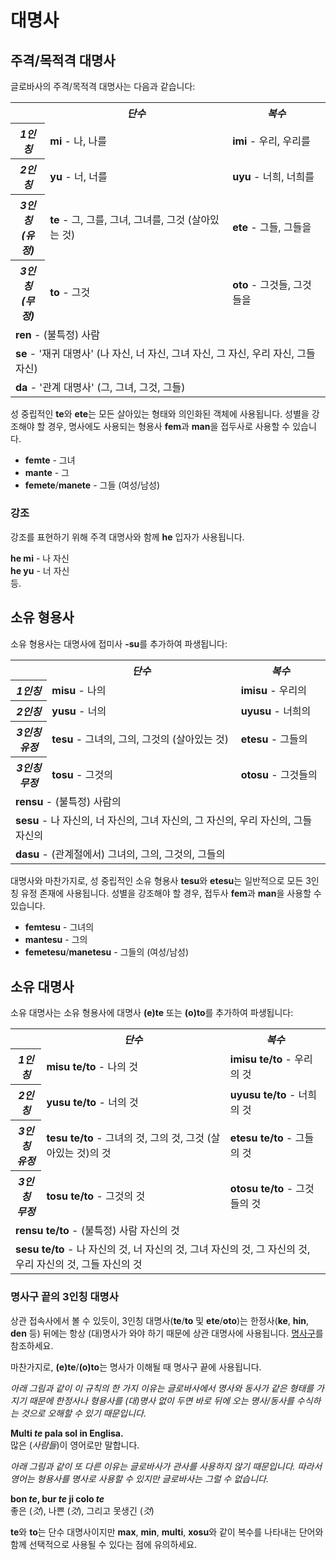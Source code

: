 <h1>대명사</h1>
<p>
</p>
<h2>주격/목적격 대명사</h2>
<p>글로바사의 주격/목적격 대명사는 다음과 같습니다:</p>
<table style="width:100%">
	<tbody>
		<tr>
			<td></td>
			<th><b><i>단수</i></b></th>
			<th><b><i>복수</i></b></th>
		</tr>
		<tr>
			<th><b><i>1인칭</i></b></th>
			<td><b>mi</b> - 나, 나를</td>
			<td><b>imi</b> - 우리, 우리를</td>
		</tr>
		<tr>
			<th><b><i>2인칭</i></b></th>
			<td><b>yu</b> - 너, 너를</td>
			<td><b>uyu</b> - 너희, 너희를</td>
		</tr>
		<tr>
			<th><b><i>3인칭<br />(유정)</i></b></th>
			<td><b>te</b> - 그, 그를, 그녀, 그녀를, 그것 (살아있는 것)</td>
			<td><b>ete</b> - 그들, 그들을</td>
		</tr>
		<tr>
			<th><b><i>3인칭<br />(무정)</i></b></th>
			<td><b>to</b> - 그것</td>
			<td><b>oto</b> - 그것들, 그것들을</td>
		</tr>
		<tr>
		</tr>
		<tr>
			<td colspan="3"><b>ren</b> - (불특정) 사람</td>
		</tr>
		<tr>
			<td colspan="3"><b>se</b> - '재귀 대명사' (나 자신, 너 자신, 그녀 자신, 그 자신, 우리 자신, 그들 자신) </td>
		</tr>
		<tr>
			<td colspan="3"><b>da</b> - '관계 대명사' (그, 그녀, 그것, 그들)</td>
		</tr>
	</tbody>
</table>
<p>성 중립적인 <strong>te</strong>와 <strong>ete</strong>는 모든 살아있는 형태와 의인화된 객체에 사용됩니다. 성별을 강조해야 할 경우, 명사에도 사용되는 형용사
	<strong>fem</strong>과 <strong>man</strong>을 접두사로 사용할 수 있습니다.</p>
<ul>
	<li><strong>femte</strong> - 그녀</li>
	<li><strong>mante</strong> - 그</li>
	<li><strong>femete</strong>/<strong>manete</strong> - 그들 (여성/남성)</li>
</ul>
<h3>강조</h3>
<p>강조를 표현하기 위해 주격 대명사와 함께 <strong>he</strong> 입자가 사용됩니다.</p>
<p><strong>he mi</strong> - 나 자신<br />
	<strong>he yu</strong> - 너 자신<br /> 등.
</p>
<h2>소유 형용사 <span id="suyali_sifalexi"></span></h2>
<p>소유 형용사는 대명사에 접미사 <strong>-su</strong>를 추가하여 파생됩니다:</p>
<table style="width:100%">
	<tbody>
		<tr>
			<td></td>
			<th><b><i>단수</i></b></th>
			<th><b><i>복수</i></b></th>
		</tr>
		<tr>
			<th><b><i>1인칭</i></b></th>
			<td><b>misu</b> - 나의</td>
			<td><b>imisu</b> - 우리의</td>
		</tr>
		<tr>
			<th><b><i>2인칭</i></b></th>
			<td><b>yusu</b> - 너의</td>
			<td><b>uyusu</b> - 너희의</td>
		</tr>
		<tr>
			<th><b><i>3인칭<br />유정</i></b></th>
			<td><b>tesu</b> - 그녀의, 그의, 그것의 (살아있는 것)</td>
			<td><b>etesu</b> - 그들의</td>
		</tr>
		<tr>
			<th><b><i>3인칭<br />무정</i></b></th>
			<td><b>tosu</b> - 그것의</td>
			<td><b>otosu</b> - 그것들의</td>
		</tr>
		<tr>
		</tr>
		<tr>
			<td colspan="3"><b>rensu</b> - (불특정) 사람의</td>
		</tr>
		<tr>
			<td colspan="3"><b>sesu</b> - 나 자신의, 너 자신의, 그녀 자신의, 그 자신의, 우리 자신의, 그들 자신의 </td>
		</tr>
		<tr>
			<td colspan="3"><b>dasu</b> - (관계절에서) 그녀의, 그의, 그것의, 그들의 </td>
		</tr>
	</tbody>
</table>
<p>대명사와 마찬가지로, 성 중립적인 소유 형용사 <strong>tesu</strong>와 <strong>etesu</strong>는 일반적으로 모든 3인칭 유정 존재에 사용됩니다. 성별을 강조해야 할 경우,
	접두사 <strong>fem</strong>과 <strong>man</strong>을 사용할 수 있습니다.</p>
<ul>
	<li><strong>femtesu</strong> - 그녀의</li>
	<li><strong>mantesu</strong> - 그의</li>
	<li><strong>femetesu</strong>/<strong>manetesu</strong> - 그들의 (여성/남성)</li>
</ul>
<h2>소유 대명사</h2>
<p>소유 대명사는 소유 형용사에 대명사 <strong>(e)te</strong> 또는 <strong>(o)to</strong>를 추가하여 파생됩니다:</p>
<table style="width:100%">
	<tbody>
		<tr>
			<td></td>
			<th><b><i>단수</i></b></th>
			<th><b><i>복수</i></b></th>
		</tr>
		<tr>
			<th><b><i>1인칭</i></b></th>
			<td><b>misu te/to</b> - 나의 것</td>
			<td><b>imisu te/to</b> - 우리의 것</td>
		</tr>
		<tr>
			<th><b><i>2인칭</i></b></th>
			<td><b>yusu te/to</b> - 너의 것</td>
			<td><b>uyusu te/to</b> - 너희의 것</td>
		</tr>
		<tr>
			<th><b><i>3인칭<br />유정</i></b></th>
			<td><b>tesu te/to</b> - 그녀의 것, 그의 것, 그것 (살아있는 것)의 것</td>
			<td><b>etesu te/to</b> - 그들의 것</td>
		</tr>
		<tr>
			<th><b><i>3인칭<br />무정</i></b></th>
			<td><b>tosu te/to</b> - 그것의 것</td>
			<td><b>otosu te/to</b> - 그것들의 것</td>
		</tr>
		<tr>
		</tr>
		<tr>
			<td colspan="3"><b>rensu te/to</b> - (불특정) 사람 자신의 것</td>
		</tr>
		<tr>
			<td colspan="3"><b>sesu te/to</b> - 나 자신의 것, 너 자신의 것, 그녀 자신의 것, 그 자신의 것, 우리 자신의 것, 그들 자신의 것 </td>
		</tr>
	</tbody>
</table>
<h3>명사구 끝의 3인칭 대명사</h3>
<p>상관 접속사에서 볼 수 있듯이, 3인칭 대명사(<strong>te</strong>/<strong>to</strong> 및 <strong>ete</strong>/<strong>oto</strong>)는
	한정사(<strong>ke</strong>, <strong>hin</strong>, <strong>den</strong> 등) 뒤에는 항상 (대)명사가 와야 하기 때문에 상관 대명사에 사용됩니다. <a
		href="./jumlemonli-estrutur.html#pornamelexi_in_namelexili_jumlemon">명사구</a>를 참조하세요.</p>
<p>마찬가지로, <strong>(e)te</strong>/<strong>(o)to</strong>는 명사가 이해될 때 명사구 끝에 사용됩니다. </p>
<p><em>아래 그림과 같이 이 규칙의 한 가지 이유는 글로바사에서 명사와 동사가 같은 형태를 가지기 때문에 한정사나 형용사를 (대)명사 없이 두면 바로 뒤에 오는 명사/동사를 수식하는 것으로 오해할 수 있기
		때문입니다.</em></p>
<p><strong>Multi <em>te</em> pala sol in Englisa.</strong><br /> 많은 (<em>사람들</em>)이 영어로만 말합니다.</p>
<p><em>아래 그림과 같이 또 다른 이유는 글로바사가 관사를 사용하지 않기 때문입니다. 따라서 영어는 형용사를 명사로 사용할 수 있지만 글로바사는 그럴 수 없습니다.</em></p>
<p><strong>bon <em>te</em>, bur <em>te</em> ji colo <em>te</em></strong><br /> 좋은 (<em>것</em>), 나쁜 (<em>것</em>), 그리고 못생긴
	(<em>것</em>)</p>
<p><strong>te</strong>와 <strong>to</strong>는 단수 대명사이지만 <strong>max</strong>, <strong>min</strong>,
	<strong>multi</strong>, <strong>xosu</strong>와 같이 복수를 나타내는 단어와 함께 선택적으로 사용될 수 있다는 점에 유의하세요. </p>
<p></p>
